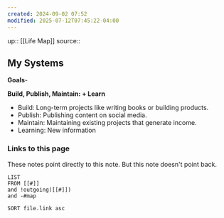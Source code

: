 ```yaml
---
created: 2024-09-02 07:52
modified: 2025-07-12T07:45:22-04:00
---
```

up:: [[Life Map]]
source::
## My Systems
**Goals**-



**Build, Publish, Maintain: + Learn**
- Build: Long-term projects like writing books or building products.
- Publish: Publishing content on social media.
- Maintain: Maintaining existing projects that generate income.
- Learning: New information



### Links to this page
These notes point directly to this note. But this note doesn't point back.
```dataview
LIST
FROM [[#]]
and !outgoing([[#]])
and -#map

SORT file.link asc
```
